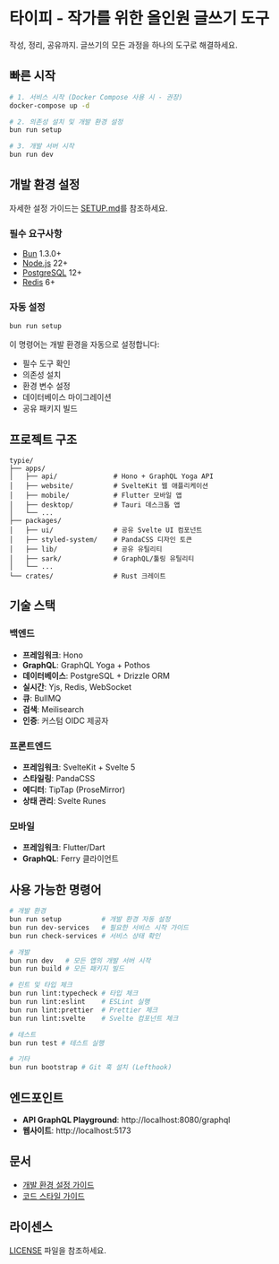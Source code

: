 # 타이피 - 작가를 위한 올인원 글쓰기 도구

작성, 정리, 공유까지. 글쓰기의 모든 과정을 하나의 도구로 해결하세요.

## 빠른 시작

```bash
# 1. 서비스 시작 (Docker Compose 사용 시 - 권장)
docker-compose up -d

# 2. 의존성 설치 및 개발 환경 설정
bun run setup

# 3. 개발 서버 시작
bun run dev
```

## 개발 환경 설정

자세한 설정 가이드는 [SETUP.md](./SETUP.md)를 참조하세요.

### 필수 요구사항

- [Bun](https://bun.sh) 1.3.0+
- [Node.js](https://nodejs.org) 22+
- [PostgreSQL](https://www.postgresql.org) 12+
- [Redis](https://redis.io) 6+

### 자동 설정

```bash
bun run setup
```

이 명령어는 개발 환경을 자동으로 설정합니다:

- 필수 도구 확인
- 의존성 설치
- 환경 변수 설정
- 데이터베이스 마이그레이션
- 공유 패키지 빌드

## 프로젝트 구조

```
typie/
├── apps/
│   ├── api/              # Hono + GraphQL Yoga API
│   ├── website/          # SvelteKit 웹 애플리케이션
│   ├── mobile/           # Flutter 모바일 앱
│   ├── desktop/          # Tauri 데스크톱 앱
│   └── ...
├── packages/
│   ├── ui/               # 공유 Svelte UI 컴포넌트
│   ├── styled-system/    # PandaCSS 디자인 토큰
│   ├── lib/              # 공유 유틸리티
│   ├── sark/             # GraphQL/툴링 유틸리티
│   └── ...
└── crates/               # Rust 크레이트
```

## 기술 스택

### 백엔드

- **프레임워크**: Hono
- **GraphQL**: GraphQL Yoga + Pothos
- **데이터베이스**: PostgreSQL + Drizzle ORM
- **실시간**: Yjs, Redis, WebSocket
- **큐**: BullMQ
- **검색**: Meilisearch
- **인증**: 커스텀 OIDC 제공자

### 프론트엔드

- **프레임워크**: SvelteKit + Svelte 5
- **스타일링**: PandaCSS
- **에디터**: TipTap (ProseMirror)
- **상태 관리**: Svelte Runes

### 모바일

- **프레임워크**: Flutter/Dart
- **GraphQL**: Ferry 클라이언트

## 사용 가능한 명령어

```bash
# 개발 환경
bun run setup          # 개발 환경 자동 설정
bun run dev-services   # 필요한 서비스 시작 가이드
bun run check-services # 서비스 상태 확인

# 개발
bun run dev   # 모든 앱의 개발 서버 시작
bun run build # 모든 패키지 빌드

# 린트 및 타입 체크
bun run lint:typecheck # 타입 체크
bun run lint:eslint    # ESLint 실행
bun run lint:prettier  # Prettier 체크
bun run lint:svelte    # Svelte 컴포넌트 체크

# 테스트
bun run test # 테스트 실행

# 기타
bun run bootstrap # Git 훅 설치 (Lefthook)
```

## 엔드포인트

- **API GraphQL Playground**: http://localhost:8080/graphql
- **웹사이트**: http://localhost:5173

## 문서

- [개발 환경 설정 가이드](./SETUP.md)
- [코드 스타일 가이드](./CLAUDE.md)

## 라이센스

[LICENSE](./LICENSE) 파일을 참조하세요.
